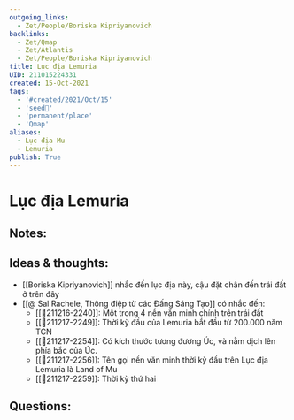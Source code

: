 ```yaml
---
outgoing_links:
  - Zet/People/Boriska Kipriyanovich
backlinks:
  - Zet/Qmap
  - Zet/Atlantis
  - Zet/People/Boriska Kipriyanovich
title: Lục địa Lemuria
UID: 211015224331
created: 15-Oct-2021
tags:
  - '#created/2021/Oct/15'
  - 'seed🥜'
  - 'permanent/place'
  - 'Qmap'
aliases:
  - Lục địa Mu
  - Lemuria
publish: True
---
```

# Lục địa Lemuria

## Notes:


## Ideas & thoughts:
- [[Boriska Kipriyanovich]] nhắc đến lục địa này, cậu đặt chân đến trái đất ở trên đây
- [[@ Sal Rachele, Thông điệp từ các Đấng Sáng Tạo]] có nhắc đến:
	- [[💬211216-2240]]: Một trong 4 nền văn minh chính trên trái đất
	- [[💬211217-2249]]: Thời kỳ đầu của Lemuria bắt đầu từ 200.000 năm TCN
	- [[💬211217-2254]]: Có kích thước tương đương Úc, và nằm dịch lên phía bắc của Úc.
	- [[💬211217-2256]]: Tên gọi nền văn minh thời kỳ đầu trên Lục địa Lemuria là Land of Mu
	- [[💬211217-2259]]: Thời kỳ thứ hai

## Questions:

